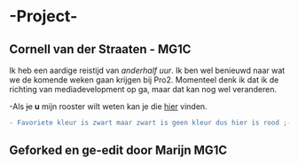 # -Project-

## Cornell van der Straaten - MG1C

Ik heb een aardige reistijd van *anderhalf uur*. Ik ben wel benieuwd naar wat we de komende weken gaan krijgen bij Pro2. Momenteel denk ik dat ik de richting van mediadevelopment op ga, maar dat kan nog wel veranderen.

-Als ~~je~~ __u__ mijn rooster wilt weten kan je die [hier](http://30183.hosts2.ma-+cloud.nl/extra/table.html "hier") vinden.
```diff
- Favoriete kleur is zwart maar zwart is geen kleur dus hier is rood ;->
```


## Geforked en ge-edit door Marijn MG1C